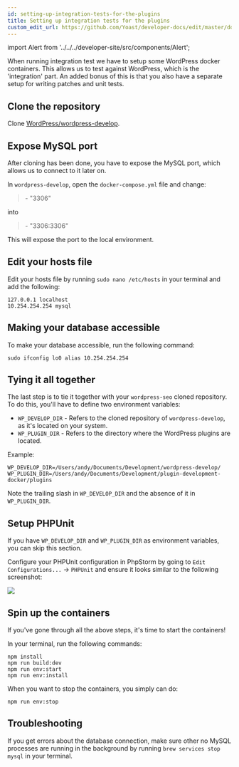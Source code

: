 ```yaml
---
id: setting-up-integration-tests-for-the-plugins
title: Setting up integration tests for the plugins
custom_edit_url: https://github.com/Yoast/developer-docs/edit/master/docs/standards/setting-up-integration-tests-for-the-plugins.md
---
```

import Alert from '../../../developer-site/src/components/Alert';


When running integration test we have to setup some WordPress docker containers. This allows us to test against WordPress, which is the 'integration' part. An added bonus of this is that you also have a separate setup for writing patches and unit tests.

## Clone the repository

Clone [WordPress/wordpress-develop](https://github.com/WordPress/wordpress-develop).

## Expose MySQL port

After cloning has been done, you have to expose the MySQL port, which allows us to connect to it later on.

In `wordpress-develop`, open the `docker-compose.yml` file and change:

> \- "3306"

into

> \- "3306:3306"

This will expose the port to the local environment.

## Edit your hosts file

Edit your hosts file by running `sudo nano /etc/hosts` in your terminal and add the following:

```
127.0.0.1 localhost
10.254.254.254 mysql
```

## Making your database accessible

To make your database accessible, run the following command:

`sudo ifconfig lo0 alias 10.254.254.254`

## Tying it all together

The last step is to tie it together with your `wordpress-seo` cloned repository.
To do this, you'll have to define two environment variables:

* `WP_DEVELOP_DIR` - Refers to the cloned repository of `wordpress-develop`, as it's located on your system.
* `WP_PLUGIN_DIR` - Refers to the directory where the WordPress plugins are located.

Example:

```
WP_DEVELOP_DIR=/Users/andy/Documents/Development/wordpress-develop/
WP_PLUGIN_DIR=/Users/andy/Documents/Development/plugin-development-docker/plugins
```

<Alert type="warning">

Note the trailing slash in `WP_DEVELOP_DIR` and the absence of it in `WP_PLUGIN_DIR`.
</Alert>

## Setup PHPUnit

<Alert>

If you have `WP_DEVELOP_DIR` and `WP_PLUGIN_DIR` as environment variables, you can skip this section.
</Alert>

Configure your PHPUnit configuration in PhpStorm by going to `Edit Configurations...` -> `PHPUnit` and ensure it looks similar to the following screenshot:

![](https://lh5.googleusercontent.com/9TJaufyDOzjcM9bGn6ELSVnGTL6tfFOlW8LMoTmmOLoOtvANfN36B5kVZ72iesKy8isliFQHmSq2uMPR58FkHwRVqPCF_O9MvdEAhy4QHK1h53Kp6ppiJ83d70AUNLOSFBDvuxyv)

## Spin up the containers

If you've gone through all the above steps, it's time to start the containers!

In your terminal, run the following commands:

```
npm install
npm run build:dev
npm run env:start
npm run env:install
```

When you want to stop the containers, you simply can do:

`npm run env:stop`


## Troubleshooting

If you get errors about the database connection, make sure other no MySQL processes are running in the background by running `brew services stop mysql` in your terminal.



